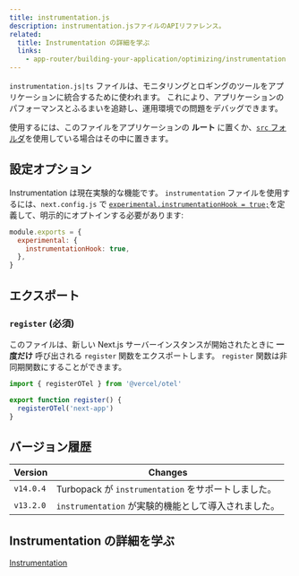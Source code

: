 ```yaml
---
title: instrumentation.js
description: instrumentation.jsファイルのAPIリファレンス。
related:
  title: Instrumentation の詳細を学ぶ
  links:
    - app-router/building-your-application/optimizing/instrumentation
---
```


`instrumentation.js|ts` ファイルは、モニタリングとロギングのツールをアプリケーションに統合するために使われます。
これにより、アプリケーションのパフォーマンスとふるまいを追跡し、運用環境での問題をデバッグできます。

使用するには、このファイルをアプリケーションの **ルート** に置くか、[`src` フォルダ](/docs/app-router/building-your-application/configuring/src-directory)を使用している場合はその中に置きます。

## 設定オプション

Instrumentation は現在実験的な機能です。
`instrumentation` ファイルを使用するには、`next.config.js` で [`experimental.instrumentationHook = true;`](/docs/app-router/api-reference/next-config-js/instrumentationHook)を定義して、明示的にオプトインする必要があります:

```js title="next.config.js"
module.exports = {
  experimental: {
    instrumentationHook: true,
  },
}
```

## エクスポート

### `register` (必須)

このファイルは、新しい Next.js サーバーインスタンスが開始されたときに **一度だけ** 呼び出される `register` 関数をエクスポートします。
`register` 関数は非同期関数にすることができます。

```ts title="instrumentation.ts"
import { registerOTel } from '@vercel/otel'

export function register() {
  registerOTel('next-app')
}
```

## バージョン履歴

| Version   | Changes                                              |
| --------- | ---------------------------------------------------- |
| `v14.0.4` | Turbopack が `instrumentation` をサポートしました。  |
| `v13.2.0` | `instrumentation` が実験的機能として導入されました。 |

## Instrumentation の詳細を学ぶ

[Instrumentation](/docs/app-router/building-your-application/optimizing/instrumentation)
